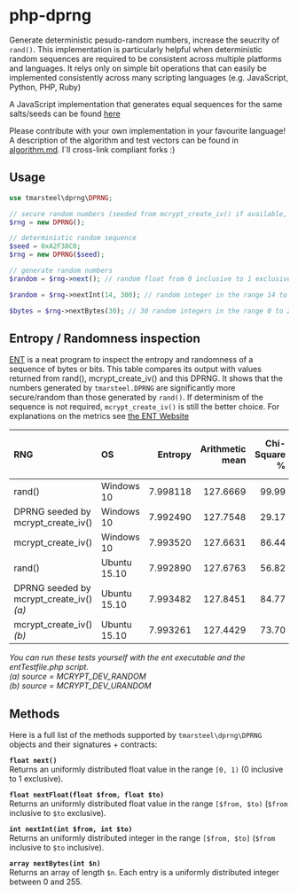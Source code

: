 # php-dprng

Generate deterministic pesudo-random numbers, increase the seucrity of `rand()`. This implementation is particularly helpful when deterministic random sequences are required to be consistent across multiple platforms and languages. It relys only on simple bit operations that can easily be implemented consistently across many scripting languages (e.g. JavaScript, Python, PHP, Ruby)

A JavaScript implementation that generates equal sequences for the same salts/seeds can be found [here](//github.com/tmarsteel/jsdprng)

Please contribute with your own implementation in your favourite language! A description of the algorithm and test vectors can be found in [algorithm.md](algorithm.md). I`ll cross-link compliant forks :)

## Usage
```php
use tmarsteel\dprng\DPRNG;

// secure random numbers (seeded from mcrypt_create_iv() if available, rand() otherwise)
$rng = new DPRNG();

// deterministic random sequence
$seed = 0xA2F38C0;
$rng = new DPRNG($seed); 

// generate random numbers
$random = $rng->next(); // random float from 0 inclusive to 1 exclusive (same range as Math.random())

$random = $rng->nextInt(14, 300); // random integer in the range 14 to 299

$bytes = $rng->nextBytes(30); // 30 random integers in the range 0 to 255
```

## Entropy / Randomness inspection
[ENT](http://www.fourmilab.ch/random/) is a neat program to inspect the entropy and randomness of a sequence of bytes or bits. This table compares its output with values returned from rand(), mcrypt_create_iv() and this DPRNG. It shows that the numbers generated by `tmarsteel.DPRNG` are significantly more secure/random than those generated by `rand()`. If determinism of the sequence is not required, `mcrypt_create_iv()` is still the better choice.
For explanations on the metrics see [the ENT Website](http://www.fourmilab.ch/random/)

| RNG | OS   | Entropy | Arithmetic mean | Chi-Square % | Correlation coefficient | Monte-Carlo PI error % |
| :-- | :--- | ------: | --------------: | -----------: | ----------------------: | ---------------------: |
rand()|Windows 10| 7.998118 | 127.6669 | 99.99 | \-0.006520 | 0.55 |
DPRNG seeded by mcrypt_create_iv()|Windows 10| 7.992490 | 127.7548 | 29.17 | 0.005192 | 0.02 |
mcrypt_create_iv()|Windows 10| 7.993520 | 127.6631 | 86.44 | 0.010960 | 0.37 |
rand()|Ubuntu 15.10| 7.992890 | 127.6763 | 56.82 | \-0.004945 | 1.15 |
DPRNG seeded by mcrypt_create_iv() *(a)*|Ubuntu 15.10| 7.993482 | 127.8451 | 84.77 | \-0.000205 | 2.43 |
mcrypt_create_iv()*(b)*|Ubuntu 15.10| 7.993261 | 127.4429 | 73.70 | 0.000831 | 0.4 |

*You can run these tests yourself with the ent executable and the entTestfile.php script.*  
*(a) source = MCRYPT_DEV_RANDOM*  
*(b) source = MCRYPT_DEV_URANDOM*

## Methods
Here is a full list of the methods supported by `tmarsteel\dprng\DPRNG` objects and their signatures + contracts:

**`float next()`**  
Returns an uniformly distributed float value in the range `[0, 1)` (0 inclusive to 1 exclusive).

**`float nextFloat(float $from, float $to)`**  
Returns an uniformly distributed float value in the range `[$from, $to)` (`$from` inclusive to `$to` exclusive).

**`int nextInt(int $from, int $to)`**  
Returns an uniformly distributed integer in the range `[$from, $to]` (`$from` inclusive to `$to` inclusive).

**`array nextBytes(int $n)`**  
Returns an array of length `$n`. Each entry is a uniformly distributed integer between 0 and 255.
